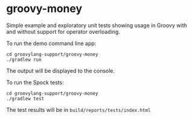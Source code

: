 groovy-money
============

Simple example and exploratory unit tests showing usage in Groovy with and without support for operator overloading.

To run the demo command line app:

```
cd groovylang-support/groovy-money
./gradlew run
```

The output will be displayed to the console.

To run the Spock tests:
```
cd groovylang-support/groovy-money
./gradlew test
```

The test results will be in `build/reports/tests/index.html`
